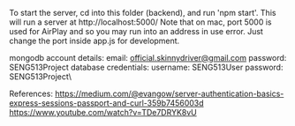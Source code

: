 To start the server, cd into this folder (backend), and run 'npm start'. This will run a server at http://localhost:5000/
Note that on mac, port 5000 is used for AirPlay and so you may run into an address in use error. Just change the port inside app.js for development.

mongodb account details: email: official.skinnydriver@gmail.com password: SENG513Project
database credentials: username: SENG513User password: SENG513Project\


References:
https://medium.com/@evangow/server-authentication-basics-express-sessions-passport-and-curl-359b7456003d
https://www.youtube.com/watch?v=TDe7DRYK8vU